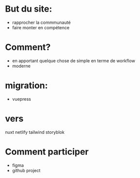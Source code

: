 # But du site:

- rapprocher la commmunauté
- faire monter en compétence

# Comment?

- en apportant quelque chose de simple en terme de workflow
- moderne

# migration:

- vuepress

# vers

nuxt
netlify
tailwind
storyblok

# Comment participer

- figma
- github project


